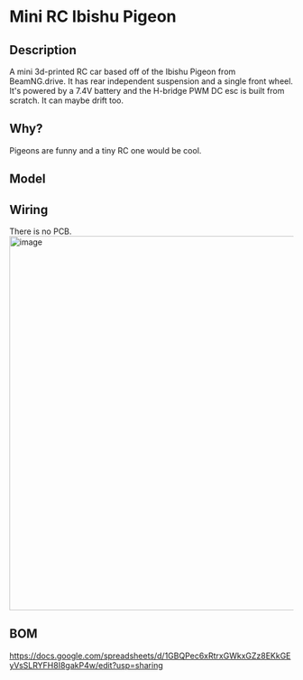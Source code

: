 # Mini RC Ibishu Pigeon

## Description
A mini 3d-printed RC car based off of the Ibishu Pigeon from BeamNG.drive. It has rear independent suspension and a single front wheel. It's powered by a 7.4V battery and the H-bridge PWM DC esc is built from scratch. It can maybe drift too.

## Why?
Pigeons are funny and a tiny RC one would be cool.

## Model

## Wiring
There is no PCB.
<img width="1046" height="663" alt="image" src="https://github.com/user-attachments/assets/5db7a764-9ab0-4a14-8e6e-918a02fe465b" />

## BOM
https://docs.google.com/spreadsheets/d/1GBQPec6xRtrxGWkxGZz8EKkGEyVsSLRYFH8I8gakP4w/edit?usp=sharing
